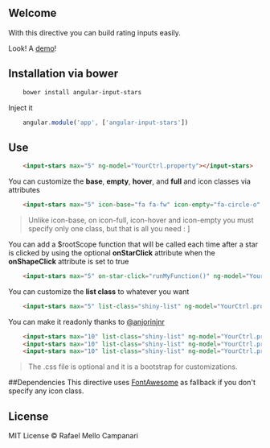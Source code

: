## Welcome

With this directive you can build rating inputs easily. 

Look!  A [demo](http://lab.rafamello.com/angular-input-stars)!

## Installation via bower

```bash
	bower install angular-input-stars
```

Inject it
```javascript
    angular.module('app', ['angular-input-stars'])
```

## Use

```html
	<input-stars max="5" ng-model="YourCtrl.property"></input-stars>
```

You can customize the **base**, **empty**, **hover**, and **full** and  icon classes via attributes
```html
	<input-stars max="5" icon-base="fa fa-fw" icon-empty="fa-circle-o" icon-hover="hover" icon-full="fa-circle" ng-model="YourCtrl.property"></input-stars>
```
> Unlike icon-base, on icon-full, icon-hover and icon-empty you must specify only one class, but that is all you need : ]

You can add a $rootScope function that will be called each time after a star is clicked by using the optional **onStarClick** attribute when the **onShapeClick** attribute is set to true
```html
	<input-stars max="5" on-star-click="runMyFunction()" ng-model="YourCtrl.property"></input-stars>
```

You can customize the **list class** to whatever you want
```html
	<input-stars max="5" list-class="shiny-list" ng-model="YourCtrl.property"></input-stars>
```

You can make it readonly thanks to [@anjorinjnr](https://github.com/anjorinjnr)
```html
	<input-stars max="10" list-class="shiny-list" ng-model="YourCtrl.property" readonly ></input-stars>
	<input-stars max="10" list-class="shiny-list" ng-model="YourCtrl.property" readonly="true" ></input-stars>
	<input-stars max="10" list-class="shiny-list" ng-model="YourCtrl.property" readonly="readonly" ></input-stars>
```

> The .css file is optional and it is a bootstrap for customizations.

##Dependencies
This directive uses [FontAwesome](http://fortawesome.github.io/Font-Awesome/) as fallback if you don't specify any icon class.

## License

MIT License © Rafael Mello Campanari
